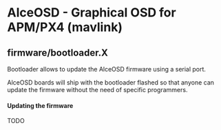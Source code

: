 # AlceOSD - Graphical OSD for APM/PX4 (mavlink)

## firmware/bootloader.X
Bootloader allows to update the AlceOSD firmware using a serial port.

AlceOSD boards will ship with the bootloader flashed so that anyone can update the firmware without the need of specific programmers.

#### Updating the firmware
TODO

